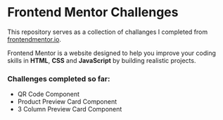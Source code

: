 # Frontend Mentor Challenges

This repository serves as a collection of challanges I completed from [frontendmentor.io](https://www.frontendmentor.io/). 

Frontend Mentor is a website designed to help you improve your coding skills in **HTML**, **CSS** and **JavaScript** by building realistic projects.

### Challenges completed so far:

- QR Code Component
- Product Preview Card Component
- 3 Column Preview Card Component